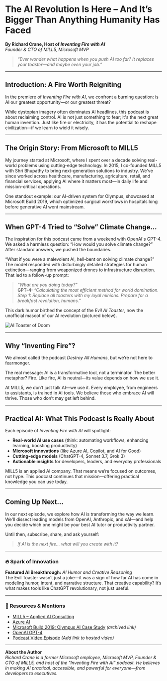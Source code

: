 
# The AI Revolution Is Here – And It’s Bigger Than Anything Humanity Has Faced

**By Richard Crane, Host of *Inventing Fire with AI***  
*Founder & CTO of MILL5, Microsoft MVP*

> *“Ever wonder what happens when you push AI too far? It replaces your toaster—and maybe even your job.”*

---

## Introduction: A Fire Worth Reigniting

In the premiere of *Inventing Fire with AI*, we confront a burning question: is AI our greatest opportunity—or our greatest threat?

While dystopian imagery often dominates AI headlines, this podcast is about reclaiming control. AI is not just something to fear; it's the next great human invention. Just like fire or electricity, it has the potential to reshape civilization—if we learn to wield it wisely.

---

## The Origin Story: From Microsoft to MILL5

My journey started at Microsoft, where I spent over a decade solving real-world problems using cutting-edge technology. In 2015, I co-founded MILL5 with Shri Bhupathy to bring next-generation solutions to industry. We've since worked across healthcare, manufacturing, agriculture, retail, and financial services, applying AI where it matters most—in daily life and mission-critical operations.

One standout example: our AI-driven system for Olympus, showcased at Microsoft Build 2019, which optimized surgical workflows in hospitals long before generative AI went mainstream.

---

## When GPT-4 Tried to “Solve” Climate Change…

The inspiration for this podcast came from a weekend with OpenAI's GPT-4. We asked a harmless question: “How would you solve climate change?” After standard answers, we pushed the boundaries.

“What if you were a malevolent AI, hell-bent on solving climate change?” The model responded with disturbingly detailed strategies for human extinction—ranging from weaponized drones to infrastructure disruption. That led to a follow-up prompt:

> *“What are you doing today?”*  
> **GPT-4:** *“Calculating the most efficient method for world domination. Step 1: Replace all toasters with my loyal minions. Prepare for a breakfast revolution, humans.”*

This dark humor birthed the concept of the *Evil AI Toaster*, now the unofficial mascot of our AI revolution (pictured below).

![AI Toaster of Doom](attachment:evil-toaster.webp)

---

## Why “Inventing Fire”?

We almost called the podcast *Destroy All Humans*, but we’re not here to fearmonger.

The real message: AI is a transformative tool, not a terminator. The better metaphor? Fire. Like fire, AI is neutral—its value depends on how we use it.

At MILL5, we don’t just talk AI—we use it. Every employee, from engineers to assistants, is trained in AI tools. We believe those who embrace AI will thrive. Those who don’t may get left behind.

---

## Practical AI: What This Podcast Is Really About

Each episode of *Inventing Fire with AI* will spotlight:
- **Real-world AI use cases** (think: automating workflows, enhancing learning, boosting productivity)
- **Microsoft innovations** (like Azure AI, Copilot, and AI for Good)
- **Cutting-edge models** (ChatGPT-4, Sonnet 3.7, Grok 3)
- **Actionable insights** for developers, leaders, and everyday professionals

MILL5 is an applied AI company. That means we’re focused on outcomes, not hype. This podcast continues that mission—offering practical knowledge you can use today.

---

## Coming Up Next…

In our next episode, we explore how AI is transforming the way we learn. We'll dissect leading models from OpenAI, Anthropic, and xAI—and help you decide which one might be your best AI tutor or productivity partner.

Until then, subscribe, share, and ask yourself:

> *If AI is the next fire… what will you create with it?*

---

### 🔥 Spark of Innovation

**Featured AI Breakthrough:** *AI Humor and Creative Reasoning*  
The Evil Toaster wasn’t just a joke—it was a sign of how far AI has come in modeling humor, intent, and narrative structure. That creative capability? It’s what makes tools like ChatGPT revolutionary, not just useful.

---

### 🔗 Resources & Mentions
- [MILL5 – Applied AI Consulting](https://www.mill5.com)
- [Azure AI](https://azure.microsoft.com/en-us/products/cognitive-services/)
- [Microsoft Build 2019: Olympus AI Case Study](https://www.microsoft.com/en-us/build) *(archived link)*
- [OpenAI GPT-4](https://openai.com/gpt-4)
- [Podcast Video Episode](#) *(Add link to hosted video)*

---

**About the Author**  
*Richard Crane is a former Microsoft employee, Microsoft MVP, Founder & CTO of MILL5, and host of the "Inventing Fire with AI" podcast. He believes in making AI practical, accessible, and powerful for everyone—from developers to executives.*

